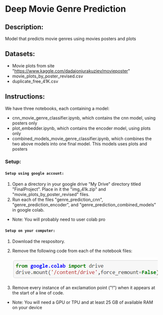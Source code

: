 # Deep Movie Genre Prediction

## Description:
Model that predicts movie genres using movies posters and plots


##  Datasets:
   * Movie plots from site "https://www.kaggle.com/dadajonjurakuziev/movieposter"
   *  movie_plots_by_poster_revised.csv
   *  duplicate_free_41K.csv

## Instructions:
We have three notebooks, each containing a model:
* cnn_movie_genre_classifier.ipynb, which contains the cnn model, using posters only 
* plot_embedder.ipynb, which contains the encoder model, using plots only
* combined_models_movie_genre_classifier.ipynb, which combines the two above models into one final model. This models uses plots and posters

### Setup:

#### `Setup using google account:`
   
   1. Open a directory in your google drive "My Drive" directory titled "FinalProject". Place in it the "img_41k.zip" and "movie_plots_by_poster_revised" files.
   2. Run each of the files "genre_prediction_cnn", "genre_prediction_encoder", and "genre_prediction_combined_models" in google colab.
   * Note: You will probably need to user colab pro


#### `Setup on your computer:`

1. Download the respository. 
2. Remove the following code from each of the notebook files:
   
   ![This is an image](drive_import.png)
3. Remove every instance of an exclamation point ("!") when it appears at the start of a line of code.
* Note: You will need a GPU or TPU and at least 25 GB of available RAM on your device
  





